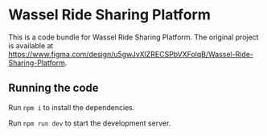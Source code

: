 
  # Wassel Ride Sharing Platform

  This is a code bundle for Wassel Ride Sharing Platform. The original project is available at https://www.figma.com/design/u5gwJvXlZRECSPbVXFolqB/Wassel-Ride-Sharing-Platform.

  ## Running the code

  Run `npm i` to install the dependencies.

  Run `npm run dev` to start the development server.
  
